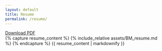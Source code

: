 ```yaml
---
layout: default
title: Resume
permalink: /resume/
---
```


<div class="resume-header">
  <a href="{{ site.baseurl }}/assets/BM_resume.pdf" class="resume-download" download>Download PDF</a>
</div>

<div class="resume-container">
  {% capture resume_content %}
  {% include_relative assets/BM_resume.md %}
  {% endcapture %}
  {{ resume_content | markdownify }}
</div>

